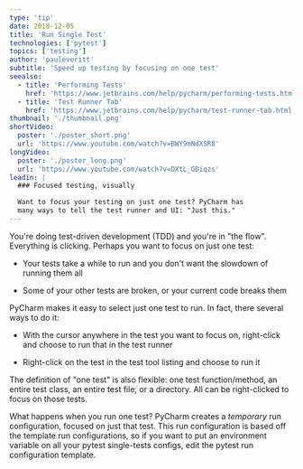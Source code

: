 ```yaml
---
type: 'tip'
date: 2018-12-05
title: 'Run Single Test'
technologies: ['pytest']
topics: ['testing']
author: 'pauleveritt'
subtitle: 'Speed up testing by focusing on one test'
seealso:
  - title: 'Performing Tests'
    href: 'https://www.jetbrains.com/help/pycharm/performing-tests.html'
  - title: 'Test Runner Tab'
    href: 'https://www.jetbrains.com/help/pycharm/test-runner-tab.html'
thumbnail: './thumbnail.png'
shortVideo:
  poster: './poster_short.png'
  url: 'https://www.youtube.com/watch?v=BWY9mNdX5R8'
longVideo:
  poster: './poster_long.png'
  url: 'https://www.youtube.com/watch?v=DXtL_GDiqzs'
leadin: |
  ### Focused testing, visually

  Want to focus your testing on just one test? PyCharm has 
  many ways to tell the test runner and UI: "Just this."
---
```


You're doing test-driven development (TDD) and you're in "the flow".
Everything is clicking. Perhaps you want to focus on just one test:

- Your tests take a while to run and you don't want the slowdown of
  running them all

- Some of your other tests are broken, or your current code breaks
  them

PyCharm makes it easy to select just one test to run. In fact, there
several ways to do it:

- With the cursor anywhere in the test you want to focus on, right-click
  and choose to run that in the test runner

- Right-click on the test in the test tool listing and choose to
  run it

The definition of "one test" is also flexible: one test function/method,
an entire test class, an entire test file, or a directory. All can be
right-clicked to focus on those tests.

What happens when you run one test? PyCharm creates a _temporary_ run
configuration, focused on just that test. This run configuration is
based off the template run configurations, so if you want to put an
environment variable on all your pytest single-tests configs, edit the
pytest run configuration template.
